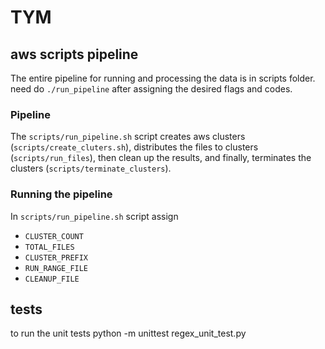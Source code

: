 # TYM
## aws scripts pipeline
The entire pipeline for running and processing the data is in scripts folder.
need do ```./run_pipeline``` after assigning the desired flags and codes.
### Pipeline
The `scripts/run_pipeline.sh` script
creates aws clusters (`scripts/create_cluters.sh`), distributes 
the files to clusters (`scripts/run_files`), then clean up the results,
and finally, terminates the clusters (`scripts/terminate_clusters`).
### Running the pipeline
In  `scripts/run_pipeline.sh` script assign 
- ``CLUSTER_COUNT``
- ``TOTAL_FILES``
- ``CLUSTER_PREFIX``
- ``RUN_RANGE_FILE``
- ``CLEANUP_FILE`` 

## tests
to run the unit tests
python -m unittest regex_unit_test.py 


